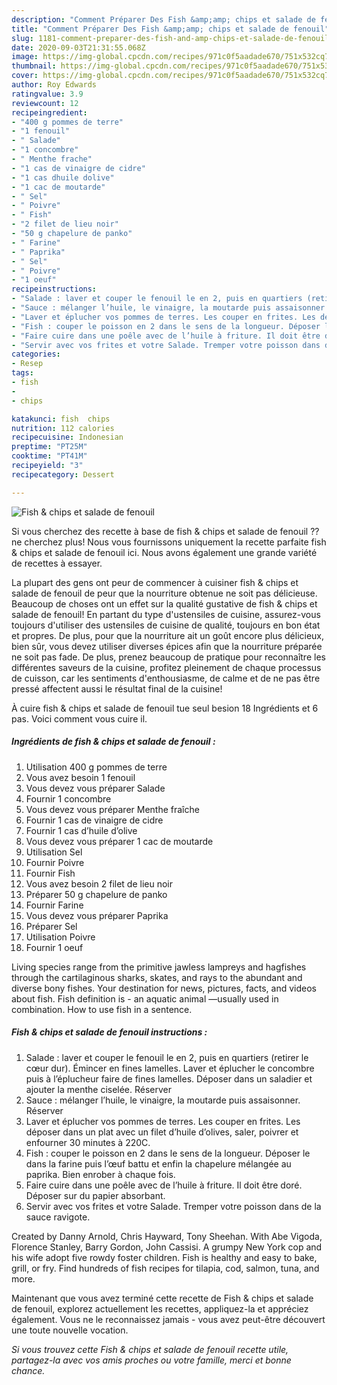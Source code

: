 ```yaml
---
description: "Comment Préparer Des Fish &amp;amp; chips et salade de fenouil"
title: "Comment Préparer Des Fish &amp;amp; chips et salade de fenouil"
slug: 1181-comment-preparer-des-fish-and-amp-chips-et-salade-de-fenouil
date: 2020-09-03T21:31:55.068Z
image: https://img-global.cpcdn.com/recipes/971c0f5aadade670/751x532cq70/fish-chips-et-salade-de-fenouil-photo-principale-de-la-recette.jpg
thumbnail: https://img-global.cpcdn.com/recipes/971c0f5aadade670/751x532cq70/fish-chips-et-salade-de-fenouil-photo-principale-de-la-recette.jpg
cover: https://img-global.cpcdn.com/recipes/971c0f5aadade670/751x532cq70/fish-chips-et-salade-de-fenouil-photo-principale-de-la-recette.jpg
author: Roy Edwards
ratingvalue: 3.9
reviewcount: 12
recipeingredient:
- "400 g pommes de terre"
- "1 fenouil"
- " Salade"
- "1 concombre"
- " Menthe frache"
- "1 cas de vinaigre de cidre"
- "1 cas dhuile dolive"
- "1 cac de moutarde"
- " Sel"
- " Poivre"
- " Fish"
- "2 filet de lieu noir"
- "50 g chapelure de panko"
- " Farine"
- " Paprika"
- " Sel"
- " Poivre"
- "1 oeuf"
recipeinstructions:
- "Salade : laver et couper le fenouil le en 2, puis en quartiers (retirer le cœur dur). Émincer en fines lamelles. Laver et éplucher le concombre puis à l’éplucheur faire de fines lamelles. Déposer dans un saladier et ajouter la menthe ciselée. Réserver"
- "Sauce : mélanger l’huile, le vinaigre, la moutarde puis assaisonner. Réserver"
- "Laver et éplucher vos pommes de terres. Les couper en frites. Les déposer dans un plat avec un filet d’huile d’olives, saler, poivrer et enfourner 30 minutes à 220C."
- "Fish : couper le poisson en 2 dans le sens de la longueur. Déposer le dans la farine puis l’œuf battu et enfin la chapelure mélangée au paprika. Bien enrober à chaque fois."
- "Faire cuire dans une poêle avec de l’huile à friture. Il doit être doré. Déposer sur du papier absorbant."
- "Servir avec vos frites et votre Salade. Tremper votre poisson dans de la sauce ravigote."
categories:
- Resep
tags:
- fish
- 
- chips

katakunci: fish  chips 
nutrition: 112 calories
recipecuisine: Indonesian
preptime: "PT25M"
cooktime: "PT41M"
recipeyield: "3"
recipecategory: Dessert

---
```



![Fish &amp; chips et salade de fenouil](https://img-global.cpcdn.com/recipes/971c0f5aadade670/751x532cq70/fish-chips-et-salade-de-fenouil-photo-principale-de-la-recette.jpg)

Si vous cherchez des recette à base de fish &amp; chips et salade de fenouil ?? ne cherchez plus! Nous vous fournissons uniquement la recette parfaite fish &amp; chips et salade de fenouil ici. Nous avons également une grande variété de recettes à essayer.

La plupart des gens ont peur de commencer à cuisiner fish &amp; chips et salade de fenouil de peur que la nourriture obtenue ne soit pas délicieuse. Beaucoup de choses ont un effet sur la qualité gustative de fish &amp; chips et salade de fenouil! En partant du type d'ustensiles de cuisine, assurez-vous toujours d'utiliser des ustensiles de cuisine de qualité, toujours en bon état et propres. De plus, pour que la nourriture ait un goût encore plus délicieux, bien sûr, vous devez utiliser diverses épices afin que la nourriture préparée ne soit pas fade. De plus, prenez beaucoup de pratique pour reconnaître les différentes saveurs de la cuisine, profitez pleinement de chaque processus de cuisson, car les sentiments d'enthousiasme, de calme et de ne pas être pressé affectent aussi le résultat final de la cuisine!

<!--inarticleads1-->

À cuire fish &amp; chips et salade de fenouil tue seul besion 18 Ingrédients et 6 pas. Voici comment vous cuire il.

##### Ingrédients de fish &amp; chips et salade de fenouil :

1. Utilisation 400 g pommes de terre
1. Vous avez besoin 1 fenouil
1. Vous devez vous préparer  Salade
1. Fournir 1 concombre
1. Vous devez vous préparer  Menthe fraîche
1. Fournir 1 cas de vinaigre de cidre
1. Fournir 1 cas d’huile d’olive
1. Vous devez vous préparer 1 cac de moutarde
1. Utilisation  Sel
1. Fournir  Poivre
1. Fournir  Fish
1. Vous avez besoin 2 filet de lieu noir
1. Préparer 50 g chapelure de panko
1. Fournir  Farine
1. Vous devez vous préparer  Paprika
1. Préparer  Sel
1. Utilisation  Poivre
1. Fournir 1 oeuf


Living species range from the primitive jawless lampreys and hagfishes through the cartilaginous sharks, skates, and rays to the abundant and diverse bony fishes. Your destination for news, pictures, facts, and videos about fish. Fish definition is - an aquatic animal —usually used in combination. How to use fish in a sentence. 

<!--inarticleads2-->

##### Fish &amp; chips et salade de fenouil instructions :

1. Salade : laver et couper le fenouil le en 2, puis en quartiers (retirer le cœur dur). Émincer en fines lamelles. Laver et éplucher le concombre puis à l’éplucheur faire de fines lamelles. Déposer dans un saladier et ajouter la menthe ciselée. Réserver
1. Sauce : mélanger l’huile, le vinaigre, la moutarde puis assaisonner. Réserver
1. Laver et éplucher vos pommes de terres. Les couper en frites. Les déposer dans un plat avec un filet d’huile d’olives, saler, poivrer et enfourner 30 minutes à 220C.
1. Fish : couper le poisson en 2 dans le sens de la longueur. Déposer le dans la farine puis l’œuf battu et enfin la chapelure mélangée au paprika. Bien enrober à chaque fois.
1. Faire cuire dans une poêle avec de l’huile à friture. Il doit être doré. Déposer sur du papier absorbant.
1. Servir avec vos frites et votre Salade. Tremper votre poisson dans de la sauce ravigote.


Created by Danny Arnold, Chris Hayward, Tony Sheehan. With Abe Vigoda, Florence Stanley, Barry Gordon, John Cassisi. A grumpy New York cop and his wife adopt five rowdy foster children. Fish is healthy and easy to bake, grill, or fry. Find hundreds of fish recipes for tilapia, cod, salmon, tuna, and more. 

<!--inarticleads1-->

<p>
Maintenant que vous avez terminé cette recette de Fish &amp; chips et salade de fenouil, explorez actuellement les recettes, appliquez-la et appréciez également. Vous ne le reconnaissez jamais - vous avez peut-être découvert une toute nouvelle vocation.
</p>

<p>
<i>Si vous trouvez cette Fish &amp; chips et salade de fenouil recette utile, partagez-la avec vos amis proches ou votre famille, merci et bonne chance.</i>
</p>
